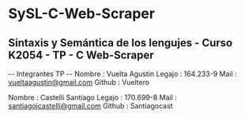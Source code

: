 # SySL-C-Web-Scraper
## Sintaxis y Semántica de los lengujes - Curso K2054 - TP - C Web-Scraper

-- Integrantes TP --
Nombre : Vuelta Agustín
Legajo : 164.233-9
Mail   : vueltaagustin@gmail.com
Github : Vueltero

Nombre : Castelli Santiago
Legajo : 170.699-8
Mail   : santiagojcastelli@gmail.com
Github : Santiagocast